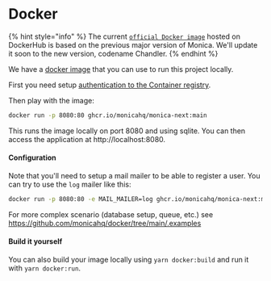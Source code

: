 # Docker

{% hint style="info" %}
The current [`official Docker image`](https://hub.docker.com/\_/monica/) hosted on DockerHub is based on the previous major version of Monica. We'll update it soon to the new version, codename Chandler.
{% endhint %}

We have a [docker image](https://github.com/monicahq/chandler/pkgs/container/monica-next) that you can use to run this project locally.

First you need setup [authentication to the Container registry](https://docs.github.com/en/packages/working-with-a-github-packages-registry/working-with-the-container-registry#authenticating-to-the-container-registry).

Then play with the image:

```sh
docker run -p 8080:80 ghcr.io/monicahq/monica-next:main
```

This runs the image locally on port 8080 and using sqlite. You can then access the application at http://localhost:8080.

#### Configuration

Note that you'll need to setup a mail mailer to be able to register a user. You can try to use the `log` mailer like this:

```sh
docker run -p 8080:80 -e MAIL_MAILER=log ghcr.io/monicahq/monica-next:main
```

For more complex scenario (database setup, queue, etc.) see https://github.com/monicahq/docker/tree/main/.examples

#### Build it yourself

You can also build your image locally using `yarn docker:build` and run it with `yarn docker:run`.
